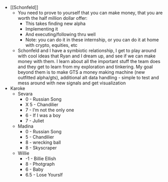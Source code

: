 - [[Schonfeld]]
    - You need to prove to yourself that you can make money, that you are worth the half million dollar offer:
        - This takes finding new alpha
        - Implementing it
        - And executing/following thru well
        - Note: you can do it in these internship, or you can do it at home with crypto, equities, etc
    - Schonfeld and I have a symbiotic relationship, I get to play around with cool ideas that Ryan and I dream up, and see if we can make money with them. I learn about all the important stuff the team does and they get to learn from my exploration and tinkering. My goal beyond them is to make GTS a money making machine (new outfitted alpha/gts), additional alt data handling - simple to test and mess around with new signals and get visualization
- Karoke
    - Sevara
        - 0 - Russian Song
        - X 5 -  Chandilier 
        - 7 - I’m not the only one
        - 6 - If I was a boy
        - 7 - Juliet
    - Madina
        - 0 - Russian Song
        - 5 - Chandilier
        - 8 - wrecking ball
        - 8 - Skyscraper
    - Willie
        - -1 - Billie Ellish
        - 8 - Photgraph
        - 6 - Baby
        - 6.5 - Lose Yourslf
